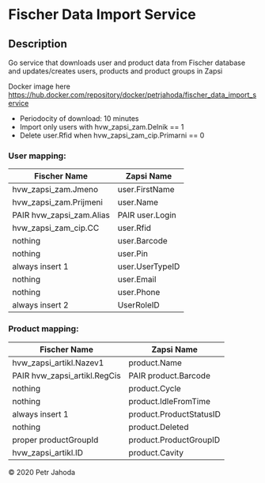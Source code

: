 # Fischer Data Import Service

## Description
Go service that downloads user and product data from Fischer database and updates/creates users, products and product
 groups in Zapsi
 
 Docker image here https://hub.docker.com/repository/docker/petrjahoda/fischer_data_import_service 

* Periodocity of download: 10 minutes
* Import only users with hvw_zapsi_zam.Delnik == 1
* Delete user.Rfid when hvw_zapsi_zam_cip.Primarni == 0
   
### User mapping:

|Fischer Name|Zapsi Name|
|------------------|------------------|
|hvw_zapsi_zam.Jmeno|user.FirstName|
|hvw_zapsi_zam.Prijmeni|user.Name|
|PAIR hvw_zapsi_zam.Alias|PAIR user.Login|
|hvw_zapsi_zam_cip.CC|user.Rfid|
|nothing|user.Barcode|
|nothing|user.Pin|
|always insert 1|user.UserTypeID|
|nothing|user.Email|
|nothing|user.Phone|
|always insert 2|UserRoleID|

### Product mapping:
    
|Fischer Name|Zapsi Name|
|------------------|------------------|
|hvw_zapsi_artikl.Nazev1|product.Name|
|PAIR hvw_zapsi_artikl.RegCis|PAIR product.Barcode|
|nothing|product.Cycle|
|nothing|product.IdleFromTime|
|always insert 1|product.ProductStatusID|
|nothing|product.Deleted|
|proper productGroupId|product.ProductGroupID|
|hvw_zapsi_artikl.ID|product.Cavity|


© 2020 Petr Jahoda
